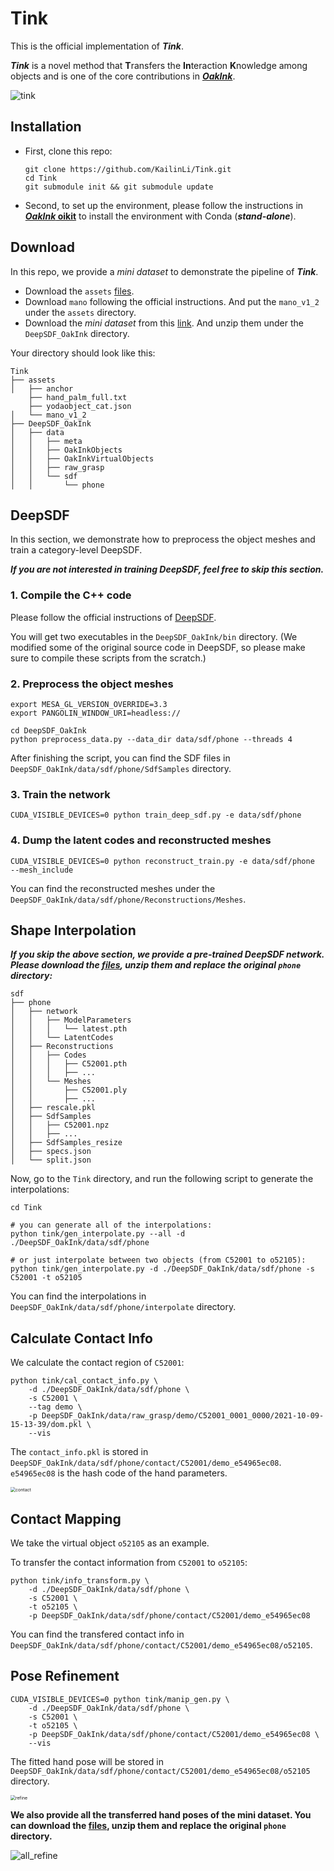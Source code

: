 # Tink

This is the official implementation of ***Tink***.

***Tink*** is a novel method that **T**ransfers the **In**teraction **K**nowledge among objects and is one of the core contributions in [***OakInk***](https://oakink.net).

![tink](imgs/tink.png)

## Installation

* First, clone this repo:

  ```shell
  git clone https://github.com/KailinLi/Tink.git
  cd Tink
  git submodule init && git submodule update
  ```

* Second, to set up the environment, please follow the instructions in [***OakInk* oikit**](https://github.com/lixiny/OakInk) to install the environment with Conda (***stand-alone***).

## Download

In this repo, we provide a *mini dataset* to demonstrate the pipeline of ***Tink***.

* Download the `assets` [files](https://drive.google.com/file/d/1RFdhkxKoa1C1sRcy8c1JeQ9p2mrs0EU6/view?usp=sharing).
* Download `mano` following the official instructions. And put the `mano_v1_2` under the `assets` directory.
* Download the *mini dataset* from this [link](https://drive.google.com/file/d/166gHVftHq_whBZWBkHuHI7738hp38tUe/view?usp=sharing). And unzip them under the `DeepSDF_OakInk` directory.

Your directory should look like this:

```shell
Tink
├── assets
│   ├── anchor
    ├── hand_palm_full.txt
    ├── yodaobject_cat.json
│   └── mano_v1_2
├── DeepSDF_OakInk
│   ├── data
│   │   ├── meta
│   │   ├── OakInkObjects
│   │   ├── OakInkVirtualObjects
│   │   ├── raw_grasp
│   │   └── sdf
│   │       └── phone
```

## DeepSDF

In this section, we demonstrate how to preprocess the object meshes and train a category-level DeepSDF.

***If you are not interested in training DeepSDF, feel free to skip this section.***

### 1. Compile the C++ code

Please follow the official instructions of [DeepSDF](https://github.com/facebookresearch/DeepSDF).

You will get two executables in the `DeepSDF_OakInk/bin` directory. (We modified some of the original source code in DeepSDF, so please make sure to compile these scripts from the scratch.)

### 2. Preprocess the object meshes

```shell
export MESA_GL_VERSION_OVERRIDE=3.3
export PANGOLIN_WINDOW_URI=headless://

cd DeepSDF_OakInk
python preprocess_data.py --data_dir data/sdf/phone --threads 4
```

After finishing the script, you can find the SDF files in `DeepSDF_OakInk/data/sdf/phone/SdfSamples` directory.

### 3. Train the network

```shell
CUDA_VISIBLE_DEVICES=0 python train_deep_sdf.py -e data/sdf/phone
```

### 4. Dump the latent codes and reconstructed meshes

```shell
CUDA_VISIBLE_DEVICES=0 python reconstruct_train.py -e data/sdf/phone  --mesh_include
```

You can find the reconstructed meshes under the `DeepSDF_OakInk/data/sdf/phone/Reconstructions/Meshes`.

## Shape Interpolation

***If you skip the above section, we provide a pre-trained DeepSDF network. Please download the [files](https://drive.google.com/file/d/1g9TsQo0VPAafQPgNgDHVE3Py5XZMEh0B/view?usp=sharing), unzip them and replace the original `phone` directory:***

```shell
sdf
├── phone
│   ├── network
│   │   ├── ModelParameters
│   │   │   └── latest.pth
│   │   └── LatentCodes
│   ├── Reconstructions
│   │   ├── Codes
│   │   │   ├── C52001.pth
│   │   │   ├── ...
│   │   └── Meshes
│   │       ├── C52001.ply
│   │       ├── ...
│   ├── rescale.pkl
│   ├── SdfSamples
│   │   ├── C52001.npz
│   │   ├── ...
│   ├── SdfSamples_resize
│   ├── specs.json
│   └── split.json
```

Now, go to the `Tink` directory, and run the following script to generate the interpolations:

```shell
cd Tink

# you can generate all of the interpolations:
python tink/gen_interpolate.py --all -d ./DeepSDF_OakInk/data/sdf/phone

# or just interpolate between two objects (from C52001 to o52105):
python tink/gen_interpolate.py -d ./DeepSDF_OakInk/data/sdf/phone -s C52001 -t o52105
```

You can find the interpolations in `DeepSDF_OakInk/data/sdf/phone/interpolate` directory.

## Calculate Contact Info

We calculate the contact region of `C52001`:

```shell
python tink/cal_contact_info.py \
	-d ./DeepSDF_OakInk/data/sdf/phone \
	-s C52001 \
	--tag demo \
	-p DeepSDF_OakInk/data/raw_grasp/demo/C52001_0001_0000/2021-10-09-15-13-39/dom.pkl \
	--vis
```

The `contact_info.pkl` is stored in `DeepSDF_OakInk/data/sdf/phone/contact/C52001/demo_e54965ec08`. `e54965ec08` is the hash code of the hand parameters.

<img src="imgs/contact.png" alt="contact" style="zoom:50%;" />

## Contact Mapping

We take the virtual object `o52105` as an example.

To transfer the contact information from `C52001` to `o52105`:

```shell
python tink/info_transform.py \
	-d ./DeepSDF_OakInk/data/sdf/phone \
	-s C52001 \
	-t o52105 \
	-p DeepSDF_OakInk/data/sdf/phone/contact/C52001/demo_e54965ec08
```

You can find the transfered contact info in `DeepSDF_OakInk/data/sdf/phone/contact/C52001/demo_e54965ec08/o52105`.

## Pose Refinement

```shell
CUDA_VISIBLE_DEVICES=0 python tink/manip_gen.py \
	-d ./DeepSDF_OakInk/data/sdf/phone \
	-s C52001 \
	-t o52105 \
	-p DeepSDF_OakInk/data/sdf/phone/contact/C52001/demo_e54965ec08 \
	--vis
```

The fitted hand pose will be stored in `DeepSDF_OakInk/data/sdf/phone/contact/C52001/demo_e54965ec08/o52105` directory.

<img src="imgs/refine.gif" alt="refine" style="zoom:50%;" />


**We also provide all the transferred hand poses of the mini dataset. You can download the [files](https://drive.google.com/file/d/1URjWi36O3vQrdN4C2NXvz53OmLILGLUf/view?usp=sharing), unzip them and replace the original `phone` directory.**

![all_refine](imgs/all_refine.gif)